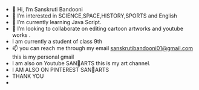 - 👋 Hi, I’m Sanskruti Bandooni
- 👀 I’m interested in SCIENCE,SPACE,HISTORY,SPORTS and English
- 🌱 I’m currently learning Java Script.  
- 💞️ I’m looking to collaborate on editing cartoon artworks and youtube works .
- I am currently a student of class 9th 
- 📫 you can reach me through my email sanskrutibandooni01@gmail.com this is my personal gmail 
- I am also on Youtube SAN🦋ARTS this is my art channel. 
- I AM ALSO ON PINTEREST SAN🦋ARTS
- THANK YOU 
- 

<!---
SanskrutiBandooni/SanskrutiBandooni is a ✨ special ✨ repository because its `README.md` (this file) appears on your GitHub profile.
You can click the Preview link to take a look at your changes.
--->
